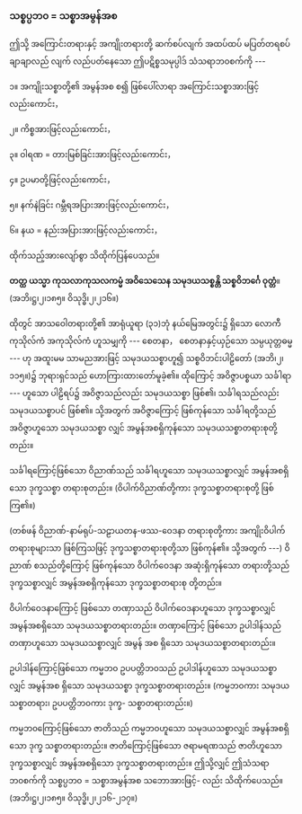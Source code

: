 ### သစ္စပ္ပဘ၀ = သစ္စာအမွန်အစ

ဤသို့ အကြောင်းတရားနှင့် အကျိုးတရားတို့ ဆက်စပ်လျက် အထပ်ထပ် မပြတ်တရစပ် ချာချာလည်
လျက် လည်ပတ်နေသော ဤပဋိစ္စသမုပ္ပါဒ် သံသရာဘ၀စက်ကို ---

၁။ အကျိုးသစ္စာတို့၏ အမွန်အစ စ၍ ဖြစ်ပေါ်လာရာ အကြောင်းသစ္စာအားဖြင့်လည်းကောင်း，

၂။ ကိစ္စအားဖြင့်လည်းကောင်း，

၃။ ဝါရဏ = တားမြစ်ခြင်းအားဖြင့်လည်းကောင်း，

၄။ ဥပမာတို့ဖြင့်လည်းကောင်း，

၅။ နက်နဲခြင်း ဂမ္ဘီရအပြားအားဖြင့်လည်းကောင်း，

၆။ နယ = နည်းအပြားအားဖြင့်လည်းကောင်း，

ထိုက်သည့်အားလျော်စွာ သိထိုက်ပြန်ပေသည်။

**တတ္ထ ယသ္မာ ကုသလာကုသလကမ္မံ အဝိသေသေန သမုဒယသစ္စန္တိ သစ္စဝိဘင်္ဂေ ဝုတ္တံ**။
<r>(အဘိ၊ဋ္ဌ၊၂၊၁၈၅။ ဝိသုဒ္ဓိ၊၂၊၂၁၆။)</r>

ထိုတွင် အာသဝေါတရားတို့၏ အာရုံယူရာ (၃၁)ဘုံ နယ်မြေအတွင်း၌ ရှိသော လောကီကုသိုလ်ကံ
အကုသိုလ်ကံ ဟူသမျှကို --- စေတနာ， စေတနာနှင့်ယှဉ်သော သမ္ပယုတ္တဓမ္မ --- ဟု အထူးမမ သာမညအားဖြင့်
သမုဒယသစ္စာဟူ၍ သစ္စဝိဘင်းပါဠိတော် (အဘိ၊၂၊၁၁၅။)၌ ဘုရားရှင်သည် ဟောကြားထားတော်မူခဲ့၏။ ထိုကြောင့်
အဝိဇ္ဇာပစ္စယာ သင်္ခါရာ --- ဟူသော ပါဠိရပ်၌ အဝိဇ္ဇာသည်လည်း သမုဒယသစ္စာ ဖြစ်၏၊ သင်္ခါရသည်လည်း
သမုဒယသစ္စာပင် ဖြစ်၏။ သို့အတွက် အဝိဇ္ဇာကြောင့် ဖြစ်ကုန်သော သင်္ခါရတို့သည် အဝိဇ္ဇာဟူသော သမုဒယသစ္စာ
လျှင် အမွန်အစရှိကုန်သော သမုဒယသစ္စာတရားစုတို့တည်း။

သင်္ခါရကြောင့်ဖြစ်သော ဝိညာဏ်သည် သင်္ခါရဟူသော သမုဒယသစ္စာလျှင် အမွန်အစရှိသော ဒုက္ခသစ္စာ
တရားစုတည်း။ (ဝိပါက်ဝိညာဏ်တို့ကား ဒုက္ခသစ္စာတရားစုတို့ ဖြစ်ကြ၏။)

(တစ်ဖန် ဝိညာဏ်-နာမ်ရုပ်-သဠာယတန-ဖဿ-ဝေဒနာ တရားစုတို့ကား အကျိုးဝိပါက်တရားစုများသာ
ဖြစ်ကြသဖြင့် ဒုက္ခသစ္စာတရားစုတို့သာ ဖြစ်ကုန်၏။ သို့အတွက် ---) ဝိညာဏ် စသည်တို့ကြောင့် ဖြစ်ကုန်သော
ဝိပါက်ဝေဒနာ အဆုံးရှိကုန်သော တရားတို့သည် ဒုက္ခသစ္စာလျှင် အမွန်အစရှိကုန်သော ဒုက္ခသစ္စာတရားစု
တို့တည်း။

ဝိပါက်ဝေဒနာကြောင့် ဖြစ်သော တဏှာသည် ဝိပါက်ဝေဒနာဟူသော ဒုက္ခသစ္စာလျှင် အမွန်အစရှိသော
သမုဒယသစ္စာတရားတည်း။ တဏှာကြောင့် ဖြစ်သော ဥပါဒါန်သည် တဏှာဟူသော သမုဒယသစ္စာလျှင် အမွန်
အစ ရှိသော သမုဒယသစ္စာတရားတည်း။

ဥပါဒါန်ကြောင့်ဖြစ်သော ကမ္မဘ၀ ဥပပတ္တိဘ၀သည် ဥပါဒါန်ဟူသော သမုဒယသစ္စာလျှင် အမွန်အစ
ရှိသော သမုဒယသစ္စာ ဒုက္ခသစ္စာတရားတည်း။ (ကမ္မဘ၀ကား သမုဒယသစ္စာတရား၊ ဥပပတ္တိဘ၀ကား ဒုက္ခ-
သစ္စာတရားတည်း။)

ကမ္မဘ၀ကြောင့်ဖြစ်သော ဇာတိသည် ကမ္မဘ၀ဟူသော သမုဒယသစ္စာလျှင် အမွန်အစရှိသော ဒုက္ခ
သစ္စာတရားတည်း။ ဇာတိကြောင့်ဖြစ်သော ဇရာမရဏသည် ဇာတိဟူသော ဒုက္ခသစ္စာလျှင် အမွန်အစရှိသော
ဒုက္ခသစ္စာတရားတည်း။ ဤသို့လျှင် ဤသံသရာဘ၀စက်ကို သစ္စပ္ပဘ၀ = သစ္စာအမွန်အစ သဘောအားဖြင့်-
လည်း သိထိုက်ပေသည်။ (အဘိ၊ဋ္ဌ၊၂၊၁၈၅။ ဝိသုဒ္ဓိ၊၂၊၂၁၆-၂၁၇။)